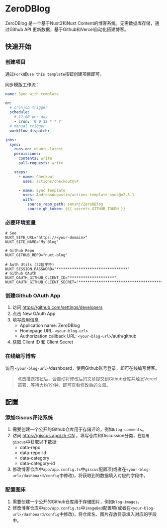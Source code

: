 # ZeroDBlog

ZeroDBlog 是一个基于Nuxt3和Nuxt Content的博客系统。无需数据库存储，通过Github API 更新数据，基于Github和Vercel自动化搭建博客。

## 快速开始

### 创建项目

通过`Fork`或`Use this template`按钮创建项目即可。

同步模版工作流：

```yaml [.github/workflows/sync.yml]
name: Sync with template

on:
  # cronjob trigger
  schedule:
    # 12:00 per day
    - cron: '0 0 12 * * ?'
  # manual trigger
  workflow_dispatch:

jobs:
  sync:
    runs-on: ubuntu-latest
    permissions:
      contents: write
      pull-requests: write

    steps:
      - name: Checkout
        uses: actions/checkout@v4

      - name: Sync Template
        uses: AndreasAugustin/actions-template-sync@v2.5.1
        with:
          source_repo_path: sunshj/ZeroDBlog
          source_gh_token: ${{ secrets.GITHUB_TOKEN }}
```

### 必要环境变量

```env
# Seo
NUXT_SITE_URL="https://<your-domain>"
NUXT_SITE_NAME="My Blog"

# Github Repo
NUXT_GITHUB_REPO="nuxt-blog"

# Auth Utils (32位字符)
NUXT_SESSION_PASSWORD="********************************"
# Github OAuth
NUXT_OAUTH_GITHUB_CLIENT_ID="********************"
NUXT_OAUTH_GITHUB_CLIENT_SECRET="****************************************"

```

### 创建Github OAuth App

1. 访问 https://github.com/settings/developers
2. 点击 New OAuth App
3. 填写应用信息
   - Application name: ZeroDBlog
   - Homepage URL: `<your-blog-url>`
   - Authorization callback URL: `<your-blog-url>`/auth/github
4. 获取 Client ID 和 Client Secret

### 在线编写博客

访问 `<your-blog-url>`/dashboard，使用Github账号登录，即可在线编写博客。

> 点击推送按钮后，会自动将修改后的文章提交到Github仓库并触发Vercel 部署，等待大约1分钟，即可查看修改后的文章。

## 配置

### 添加Giscus评论系统

1. 需要创建一个公开的Github仓库用于存储评论，例如`blog-comments`。
2. 访问 https://giscus.app/zh-CN ，填写仓库和Discussion分类，在`启用 giscus`中获取以下数据:
   - data-repo
   - data-repo-id
   - data-category
   - data-category-id
3. 修改博客仓库中`app/app.config.ts`中`giscus`配置项(或者在`<your-blog-url>/dashboard/config`中修改)，将获取到的数据填入对应的字段中。

### 配置图床

1. 需要创建一个公开的Github仓库用于存储图片，例如`blog-images`。
2. 修改博客仓库中`app/app.config.ts`中`imageBed`配置项(或者在`<your-blog-url>/dashboard/config`中修改)，将仓库名、图片存放目录填入对应的字段中。

